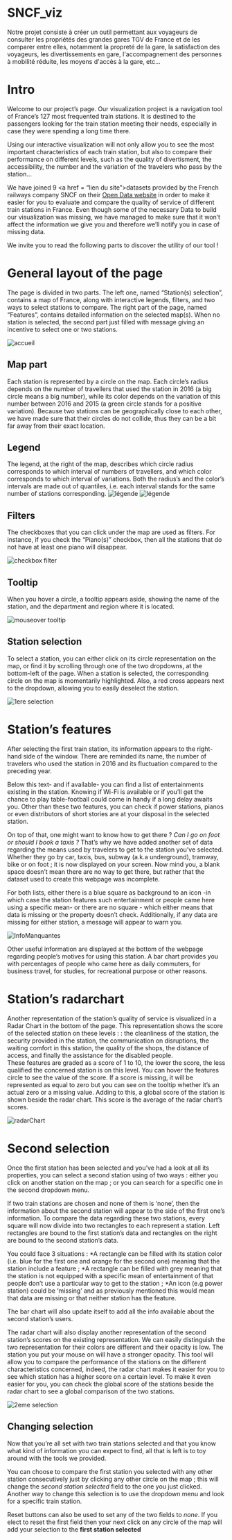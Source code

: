 # SNCF_viz

Notre projet consiste à créer un outil permettant aux voyageurs de consulter les propriétés des grandes gares TGV de France et de les comparer entre elles, notamment la propreté de la gare, la satisfaction des voyageurs, les divertissements en gare, l'accompagnement des personnes à mobilité réduite, les moyens d'accès à la gare, etc...

# Intro

Welcome to our project’s page. Our visualization project is a navigation tool of France’s 127 most frequented train stations. It is destined to the passengers looking for the train station meeting their needs, especially in case they were spending a long time there. 

Using our interactive visualization will not only allow you to see the most important characteristics of each train station, but also to compare their performance on different levels, such as the quality of divertisment, the accessibility, the number and the variation of the travelers who pass by the station…

We have joined 9 <a href = “lien du site”>datasets</a> provided by the French railways company SNCF on their <a href = “https://data.sncf.com/”>Open Data website</a> in order to make it easier for you to evaluate and compare the quality of service of different train stations in France. Even though some of the necessary Data to build our visualization was missing, we have managed to make sure that it won’t affect the information we give you and therefore we’ll notify you in case of missing data.

We invite you to read the following parts to discover the utility of our tool !

# General layout of the page
The page is divided in two parts. The left one, named “Station(s) selection”, contains a map of France, along with interactive legends, filters, and two ways to select stations to compare. The right part of the page, named “Features”, contains detailed information on the selected map(s). When no station is selected, the second part just filled with message giving an incentive to select one or two stations.

![accueil][index]

## Map part
Each station is represented by a circle on the map. Each circle’s radius depends on the number of travellers that used the station in 2016 (a big circle means a big number), while its color depends on the variation of this number between 2016 and 2015 (a green circle stands for a positive variation). Because two stations can be geographically close to each other, we have made sure that their circles do not collide, thus they can be a bit far away from their exact location.

## Legend
The legend, at the right of the map, describes which circle radius corresponds to which interval of numbers of travellers, and which color corresponds to which interval of variations. Both the radius’s and the color’s intervals are made out of quantiles, i.e. each interval stands for the same number of stations corresponding.
![légende][legend1]
![légende][legend2]

 ## Filters
The checkboxes that you can click under the map are used as filters. For instance, if you check the “Piano(s)” checkbox, then all the stations that do not have at least one piano will disappear.

![checkbox filter][filter]

## Tooltip
When you hover a circle, a tooltip appears aside, showing the name of the station, and the department and region where it is located.

![mouseover tooltip][tooltip]

## Station selection
To select a station, you can either click on its circle representation on the map, or find it by scrolling through one of the two dropdowns, at the bottom-left of the page. When a station is selected, the corresponding circle on the map is momentarily highlighted. Also, a red cross appears next to the dropdown, allowing you to easily deselect the station.

![1ere selection][1selection]

# Station’s features

After selecting the first train station, its information appears to the right-hand side of the window. There are reminded its name, the number of travelers who used the station in 2016 and its fluctuation compared to the preceding year.

Below this text- and if available- you can find a list of entertainments existing in the station. Knowing if Wi-Fi is available or if you’ll get the chance to play table-football could come in handy if a long delay awaits you. Other than these two features, you can check if power stations, pianos or even distributors of short stories are at your disposal  in the selected station. 

On top of that, one might want to know how to get there ? *Can I go on foot or should I book a taxis ?* That’s why we have added another set of data regarding the means used by travelers to get to the station you’ve selected. Whether they go by car, taxis, bus, subway (a.k.a underground), tramway, bike or on foot ; it is now displayed on your screen.
Now mind you, a blank space doesn’t mean there are no way to get there, but rather that the dataset used to create this webpage was incomplete.

For both lists, either there is a blue square as background to an icon -in which case the station features such entertainment or people came here using a specific mean- or there are no square - which either means that data is missing or the property doesn’t check.
Additionally, if any data are missing for either station, a message will appear to warn you.

![InfoManquantes][info_manquantes]

Other useful information are displayed at the bottom of the webpage regarding people’s motives for using this station. A bar chart provides you with percentages of people who came here as daily commuters, for business travel, for studies, for recreational purpose or other reasons. 


# Station’s radarchart

Another representation of the station’s quality of service  is visualized in a Radar Chart in the bottom of the page. This representation shows the score of the selected station on these levels : : the cleanliness of the station, the security provided in the station, the communication on disruptions, the waiting comfort in this station, the quality of the shops, the distance of access, and finally the assistance for the disabled people.  
These features are graded as a score of 1 to 10, the lower the score, the less qualified the concerned station is on this level. You can hover the features circle to see the value of the score. If a score is missing, it will be represented as equal to zero but you can see on the tooltip whether it’s an actual zero or a missing value.
Adding to this, a global score of the station is shown beside the radar chart.  This score is the average of the radar chart’s scores.

![radarChart][radar_info_manquantes]

# Second selection 

Once the first station has been selected and you’ve had a look at all its properties, you can select a second station using of two ways : either you click on another station on the map ; or you can search for a specific one in the second  dropdown menu.

If two train stations are chosen and none of them is ‘none’, then the information about the second station will appear to the side of the first one’s information. 
To compare the data regarding these two stations, every square will now divide into two rectangles to each represent a station. Left rectangles are bound to the first station’s data and rectangles on the right are bound to the second station’s data.

You could face 3 situations : 
*A rectangle can be filled with its station color (i.e. blue for the first one and orange for the second one) meaning that the station include a feature ; 
*A rectangle can be filled with grey meaning that the station is not equipped with a specific mean of entertainment of that people don’t use a particular way to get to the station ; 
*An icon (e.g power station) could be ‘missing’ and as previously mentioned this would mean that data are missing or that neither station has the feature.

The bar chart will also update itself to add all the info available about the second station’s users.

The radar chart will also display another representation of the second station’s scores on the existing representation. We can easily distinguish the two representation for their colors are different and their opacity is low. The station you put your mouse on will have a stronger opacity. This tool will allow you to compare the performance of the stations on the different characteristics concerned, indeed, the radar chart makes it easier for you to see which station has a higher score on a certain level. To make it even easier for you, you can check the global score of the stations beside the radar chart to see a global comparison of the two stations. 

![2eme selection][2selection]

## Changing selection  

Now that you’re all set with two train stations selected and that you know what kind of information you can expect to find, all that is left is to toy around with the tools we provided. 

You can choose to compare the first station you selected with any other station consecutively just by clicking any other circle on the map ; this will change the *second station selected* field to the one you just clicked. Another way to change this selection is to use the dropdown menu and look for a specific train station.

Reset buttons can also be used to set any of the two fields to *none*. If you elect to reset the first field then your next click on any circle of the map will add your selection to the **first station selected**

[index]:https://github.com/OumaimaFassi/SNCF_viz/blob/master/img/Index.png
[legend1]:https://github.com/OumaimaFassi/SNCF_viz/blob/master/img/legend1.png
[legend2]:https://github.com/OumaimaFassi/SNCF_viz/blob/master/img/legend2.png
[filter]:https://github.com/OumaimaFassi/SNCF_viz/blob/master/img/filter1.png
[tooltip]:https://github.com/OumaimaFassi/SNCF_viz/blob/master/img/tooltip1.png
[1selection]:https://github.com/OumaimaFassi/SNCF_viz/blob/master/img/1selection.png
[info_manquantes]:https://github.com/OumaimaFassi/SNCF_viz/blob/master/img/info_manquantes1.png
[radar_info_manquantes]:https://github.com/OumaimaFassi/SNCF_viz/blob/master/img/radar_info_manquantes.png
[2selection]:https://github.com/OumaimaFassi/SNCF_viz/blob/master/img/2selections.png
